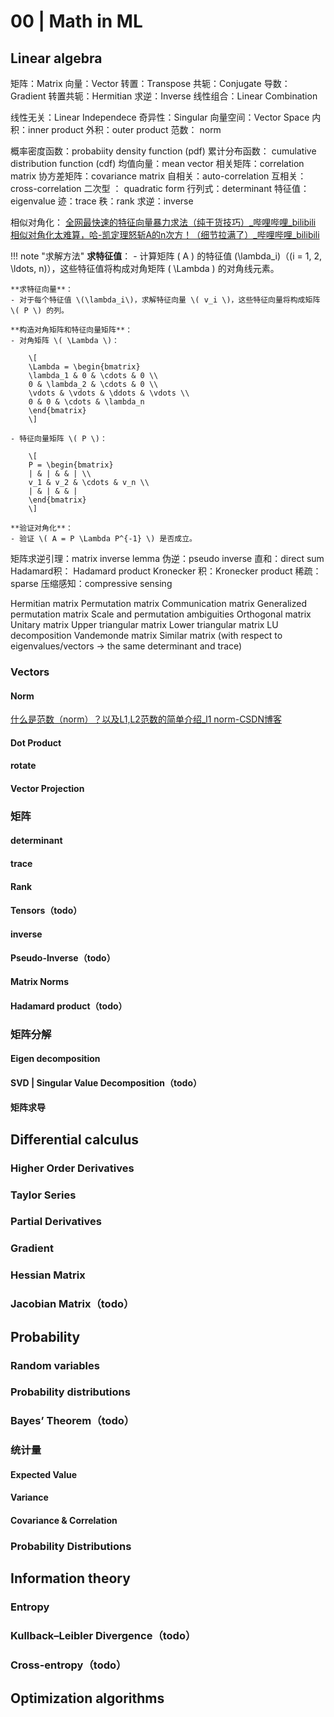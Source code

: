 # 00 | Math in ML


## Linear algebra

矩阵：Matrix
向量：Vector
转置：Transpose
共轭：Conjugate
导数：Gradient
转置共轭：Hermitian
求逆：Inverse
线性组合：Linear Combination 

线性无关：Linear Independece 
奇异性：Singular 
向量空间：Vector Space
内积：inner product
外积：outer product
范数： norm

概率密度函数：probabiity density function (pdf)
累计分布函数： cumulative distribution function (cdf)
均值向量：mean vector 
相关矩阵：correlation matrix
协方差矩阵：covariance matrix
自相关：auto-correlation
互相关：cross-correlation
二次型 ： quadratic form
行列式：determinant
特征值： eigenvalue
迹：trace
秩：rank
求逆：inverse

相似对角化：
[全网最快速的特征向量暴力求法（纯干货技巧）\_哔哩哔哩\_bilibili](https://www.bilibili.com/video/BV1aT411E75Q/?spm_id_from=333.337.top_right_bar_window_history.content.click)
[相似对角化太难算，哈-凯定理怒斩A的n次方！（细节拉满了）\_哔哩哔哩\_bilibili](https://www.bilibili.com/video/BV11P411w716/?spm_id_from=333.337.search-card.all.click&vd_source=8b7a5460b512357b2cf80ce1cefc69f5)

!!! note "求解方法"
     **求特征值**：
    - 计算矩阵 \( A \) 的特征值 \(\lambda_i\)（\(i = 1, 2, \ldots, n\)），这些特征值将构成对角矩阵 \( \Lambda \) 的对角线元素。

    **求特征向量**：
    - 对于每个特征值 \(\lambda_i\)，求解特征向量 \( v_i \)，这些特征向量将构成矩阵 \( P \) 的列。

    **构造对角矩阵和特征向量矩阵**：
    - 对角矩阵 \( \Lambda \)：
        
        \[
        \Lambda = \begin{bmatrix}
        \lambda_1 & 0 & \cdots & 0 \\
        0 & \lambda_2 & \cdots & 0 \\
        \vdots & \vdots & \ddots & \vdots \\
        0 & 0 & \cdots & \lambda_n
        \end{bmatrix}
        \]
        
    - 特征向量矩阵 \( P \)：
  
        \[
        P = \begin{bmatrix}
        | & | & & | \\
        v_1 & v_2 & \cdots & v_n \\
        | & | & & |
        \end{bmatrix}
        \]

    **验证对角化**：
    - 验证 \( A = P \Lambda P^{-1} \) 是否成立。



矩阵求逆引理：matrix inverse lemma
伪逆：pseudo inverse 
直和：direct sum
Hadamard积： Hadamard product 
Kronecker 积：Kronecker product 
稀疏：sparse 
压缩感知：compressive sensing 


Hermitian matrix
Permutation matrix
Communication matrix
Generalized permutation matrix 
Scale and permutation ambiguities 
Orthogonal matrix
Unitary matrix
Upper triangular matrix
Lower  triangular matrix 
LU decomposition 
Vandemonde matrix 
Similar matrix (with respect to eigenvalues/vectors -> the same determinant and trace)
### Vectors
#### Norm
[什么是范数（norm）？以及L1,L2范数的简单介绍\_l1 norm-CSDN博客](https://blog.csdn.net/qq_37466121/article/details/87855185)

#### Dot Product
#### rotate
#### Vector Projection

### 矩阵


#### determinant

#### trace

#### Rank

#### Tensors（todo）





#### inverse

#### Pseudo-Inverse（todo）



#### Matrix Norms

#### Hadamard product（todo）


### 矩阵分解
#### Eigen decomposition


#### SVD | Singular Value Decomposition（todo）


#### 矩阵求导


## Differential calculus
### Higher Order Derivatives

### Taylor Series

### Partial Derivatives


### Gradient

### Hessian Matrix

### Jacobian Matrix（todo）






## Probability
### Random variables
### Probability distributions
### Bayes’ Theorem（todo）

### 统计量
#### Expected Value
#### Variance
#### Covariance & Correlation

### Probability Distributions

## Information theory
### Entropy

### Kullback–Leibler Divergence（todo）

### Cross-entropy（todo）



## Optimization algorithms